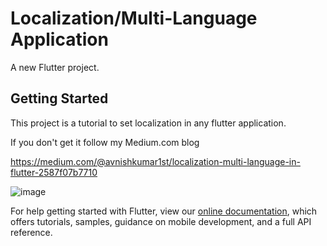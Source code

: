 # Localization/Multi-Language Application

A new Flutter project.

## Getting Started

This project is a tutorial to set localization in any flutter application.

If you don't get it follow my Medium.com blog

https://medium.com/@avnishkumar1st/localization-multi-language-in-flutter-2587f07b7710

![image](https://user-images.githubusercontent.com/42611371/136708232-f3e48193-df96-4eba-b0e3-2cecb49f8599.png)


For help getting started with Flutter, view our
[online documentation](https://flutter.dev/docs), which offers tutorials,
samples, guidance on mobile development, and a full API reference.
